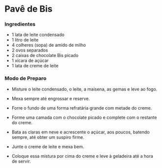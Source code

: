 # Pavê de Bis

### Ingredientes 

- 1 lata de leite condensado
- 1 litro de leite
- 4 colheres (sopa) de amido de milho
- 2 ovos separados
- 2 caixas de chocolate Bis picado
- 1 xícara de açúcar
- 1 lata de creme de leite

### Modo de Preparo

- Misture o leite condensado, o leite, a maisena, as gemas e leve ao fogo.

- Mexa sempre até engrossar e reserve.

- Forre o fundo de uma forma refratária grande com metade do creme.

- Forme uma camada com o chocolate picado e complete com o restante do creme.

- Bata as claras em neve e acrescente o açúcar, aos poucos, batendo sempre, até obter um suspiro firme.

- Junte o creme de leite e mexa bem.

- Coloque essa mistura por cima do creme e leve à geladeira até a hora de servir.

